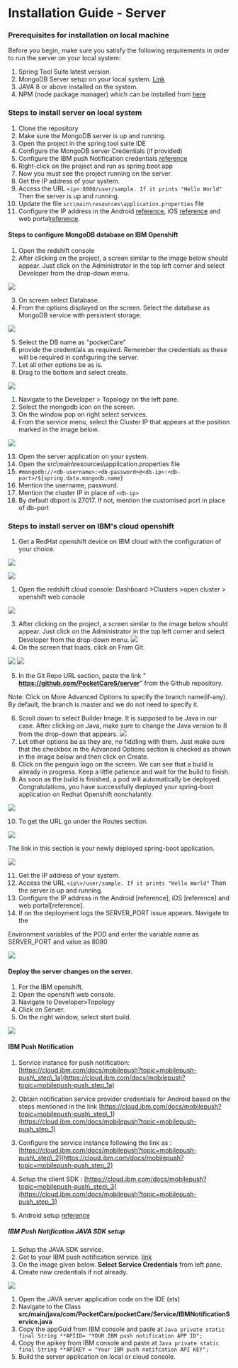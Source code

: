 
# Installation Guide - Server
### Prerequisites for installation on local machine

Before you begin, make sure you satisfy the following requirements in order to run the server on your local system:

1. Spring Tool Suite latest version.
2. MongoDB Server setup on your local system. [Link](https://www.mongodb.com/try/download/community)
3. JAVA 8 or above installed on the system.
4. NPM (node package manager) which can be installed from [here](https://nodejs.org/en/download/)

### Steps to install server on local system

1. Clone the repository
2. Make sure the MongoDB server is up and running.
3. Open the project in the spring tool suite IDE
4. Configure the MongoDB server Credentials (if provided)
5. Configure the IBM push Notification credentials [reference](https://github.com/PocketCareS/server/blob/master/README.md#ibm-push-notification-java-sdk-setup)
6. Right-click on the project and run as spring boot app
7. Now you must see the project running on the server.
8. Get the IP address of your system.
9. Access the URL ```<ip>:8080/user/sample. If it prints "Hello World" ```Then the server is up and running.
10. Update the file ```src\main\resources\application.properties``` file
11. Configure the IP address in the Android [reference](https://github.com/PocketCareS/PocketCareS-Android/tree/development#running-pocketcare-s-using-android-studio), iOS [reference](https://github.com/PocketCareS/PocketCareS-iOS#installing-pocketcare-s-using-xcode) and web portal[reference](https://github.com/PocketCareS/webportal/blob/master/README.md#steps-for-running-on-local-system).

#### Steps to configure MongoDB database on IBM Openshift

1. Open the redshift console
2. After clicking on the project, a screen similar to the image below should appear. Just click on the Administrator in the top left corner and select Developer from the drop-down menu.

![](assets/8.png)

3. On screen select Database.
4. From the options displayed on the screen. Select the database as MongoDB service with persistent storage.

![](assets/23.png)

5. Select the DB name as &quot;pocketCare&quot;
6. provide the credentials as required. Remember the credentials as these will be required in configuring the server.
7. Let all other options be as is.
8. Drag to the bottom and select create.

![](assets/11.png)

1. Navigate to the Developer > Topology on the left pane.
2.  Select the mongodb icon on the screen.
3.  On the window pop on right select services.
4.  From the service menu, select the Cluster IP that appears at the position marked in the image below.

![](assets/20.png)

13. Open the server application on your system.
14. Open the src\main\resources\application.properties file
15. ```#mongodb://<db-username>:<db-password>@<db-ip>:<db-port>/${spring.data.mongodb.name}```
16. Mention the username, password.
17. Mention the cluster IP in place of ```<db-ip>```
18. By default dbport is 27017. If not, mention the customised port in place of db-port


### Steps to install server on IBM's cloud openshift 


1. Get a RedHat openshift device on IBM cloud with the configuration of your choice.

![](assets/15.png)

![](assets/16.png)

1. Open the redshift cloud console: Dashboard >Clusters >open cluster > openshift web console

![](assets/17.png)

3. After clicking on the project, a screen similar to the image below should appear. Just click on the Administrator in the top left corner and select Developer from the drop-down menu. ![](assets/3.png)
4. On the screen that loads, click on From Git.

![](assets/4.png)
![](assets/5.png)

5. In the Git Repo URL section, paste the link &quot; **https://github.com/PocketCareS/server**&quot; from the Github repository.

Note: Click on More Advanced Options to specify the branch name(if-any). By default, the branch is master and we do not need to specify it.

6. Scroll down to select Builder Image. It is supposed to be Java in our case. After clicking on Java, make sure to change the Java version to 8 from the drop-down that appears. ![](assets/5.png)
7. Let other options be as they are, no fiddling with them. Just make sure that the checkbox in the Advanced Options section is checked as shown in the image below and then click on Create.
8. Click on the penguin logo on the screen. We can see that a build is already in progress. Keep a little patience and wait for the build to finish.
9. As soon as the build is finished, a pod will automatically be deployed. Congratulations, you have successfully deployed your spring-boot application on Redhat Openshift nonchalantly.

![](assets/5.png)

10. To get the URL go under the Routes section.

![](assets/7.png)

The link in this section is your newly deployed spring-boot application.

![](assets/3.png)

11. Get the IP address of your system.
12. Access the URL ```<ip\>/user/sample. If it prints "Hello World"``` Then the server is up and running.
13. Configure the IP address in the Android [reference], iOS [reference] and web portal[reference].
14. If on the deployment logs the SERVER_PORT issue appears. Navigate to the

Environment variables of the POD and enter the variable name as SERVER_PORT and value as 8080

![](assets/19.png)


#### Deploy the server changes on the server.

1. For the IBM openshift.
2. Open the openshift web console.
3. Navigate to Developer>Topology
4. Click on Server.
5. On the right window, select start build.

![](assets/21.png)

#### IBM Push Notification

1. Service instance for push notification: [https://cloud.ibm.com/docs/mobilepush?topic=mobilepush-push\_step\_1a](https://cloud.ibm.com/docs/mobilepush?topic=mobilepush-push_step_1a)

2. Obtain notification service provider credentials for Android based on the steps mentioned in the link [https://cloud.ibm.com/docs/mobilepush?topic=mobilepush-push\_step\_1](https://cloud.ibm.com/docs/mobilepush?topic=mobilepush-push_step_1)

3. Configure the service instance following the link as : [https://cloud.ibm.com/docs/mobilepush?topic=mobilepush-push\_step\_2](https://cloud.ibm.com/docs/mobilepush?topic=mobilepush-push_step_2)

4. Setup the client SDK : [https://cloud.ibm.com/docs/mobilepush?topic=mobilepush-push\_step\_3](https://cloud.ibm.com/docs/mobilepush?topic=mobilepush-push_step_3)

5. Android setup [reference](https://github.com/PocketCareS/PocketCareS-Android/tree/development#getting-app-client-id-for-exposure-notification)

##### IBM Push Notification JAVA SDK setup

1. Setup the JAVA SDK service.
2. Got to your IBM push notification service. [link](https://cloud.ibm.com/services/imfpush/crn%3Av1%3Abluemix%3Apublic%3Aimfpush%3Aus-south%3Aa%2F446673b322a041c3852f5abaf675bae9%3A2abe5c40-d5aa-4ff0-9b2e-d76327e76ee6%3A%3A?paneId=credentials)
 3. On the image given below. **Select Service Credentials** from left pane.
 4. Create new credentials if not already.

![](assets/24.png)

  1. Open the JAVA server application code on the IDE (sts)
  2. Navigate to the Class **src/main/java/com/PocketCare/pocketCare/Service/IBMNotificationService.java**
  3. Copy the appGuid from IBM console and paste at 
  ```Java private static final String **APIID= "YOUR IBM push notification APP ID";```
  4. Copy the apikey from IBM console and paste at 
  ```Java private static final String **APIKEY = "Your IBM push notifcation API KEY";```
  5. Build the server application on local or cloud console.

